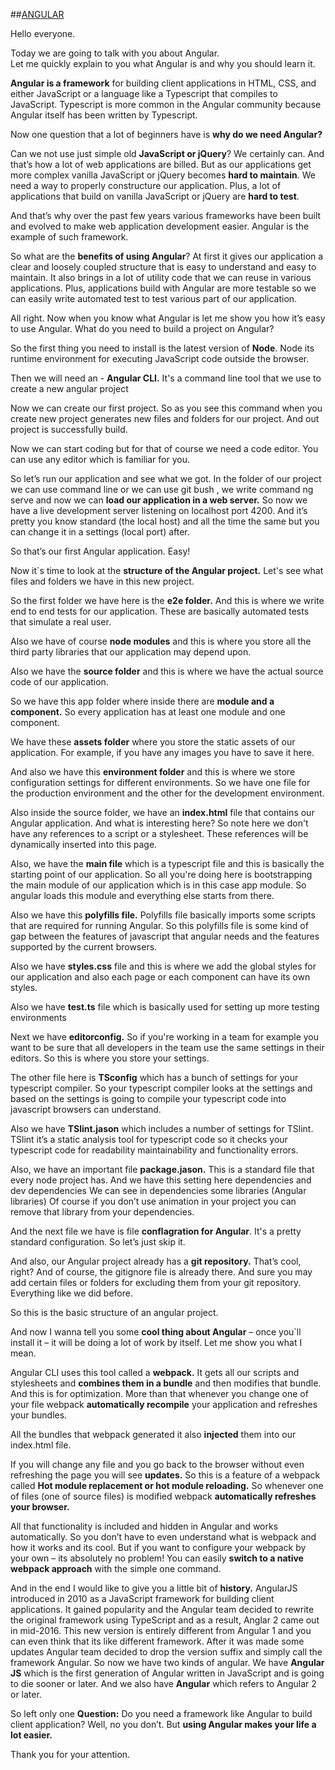 ##[ANGULAR](http://cathzetjo.github.io/Angular-presentation)

Hello everyone.  

Today we are going to talk with you about Angular.  
Let me quickly explain to you what Angular is and why you should learn it.  

**Angular is a framework** for building client applications in HTML, CSS, and either JavaScript or a language like a Typescript that compiles to JavaScript.
Typescript is more common in the Angular community because Angular itself has been written by Typescript.

Now one question that a lot of beginners have is **why do we need Angular?**

Can we not use just simple old **JavaScript or jQuery**? We certainly can. And that’s how a lot of web applications are billed.
But as our applications get more complex vanilla JavaScript or jQuery becomes **hard to maintain**. 
We need a way to properly constructure our application.
Plus, a lot of applications that build on vanilla JavaScript or jQuery are **hard to test**.

And that’s why over the past few years various frameworks have been built and evolved to make web application development easier.
Angular is the example of such framework. 

So what are the **benefits of using Angular**?
At first it gives our application a clear and loosely coupled structure that is easy to understand and easy to maintain.
It also brings in a lot of utility code that we can reuse in various applications. 
Plus, applications build with Angular are more testable so we can easily write automated test to test various part of our application.

All right. Now when you know what Angular is let me show you how it’s easy to use Angular.
What do you need to build a project on Angular?

So the first thing you need to install is the latest version of **Node**.
Node its runtime environment for executing JavaScript code outside the browser.

Then we will need an - **Angular CLI.**
It's a command line tool that we use to create a new angular project

Now we can create our first project.
So as you see this command when you create new project generates new files and folders for our project. 
And out project is successfully build.

Now we can start coding but for that of course we need a code editor.
You can use any editor which is familiar for you.

So let’s run our application and see what we got.
In the folder of our project we can use command line or we can use git bush , we write command ng serve and now we can **load our application in a web server.**
So now we have a live development server listening on localhost port 4200.
And it’s pretty you know standard (the local host) and all the time the same  but you can change it in a settings (local port) after.

So that’s our first Angular application. Easy!

Now it`s time to look at the **structure of the Angular project.**
Let's see what files and folders we have in this new project.

So the first folder we have here is the **e2e folder.** And this is where we write end to end tests for our application.
These are basically automated tests that simulate a real user.

Also we have of course **node modules** and this is where you store all the third party libraries that our application may depend upon. 

Also we have the **source folder** and this is where we have the actual source code of our application.

So we have this app folder where inside there are **module and a component.**
So every application has at least one module and one component.

We have these **assets folder** where you store the static assets of our application. 
For example, if you have any images you have to save it here.

And also we have this **environment folder** and this is where we store configuration settings for different environments. So we have one file for the production environment and the other for the development environment.

Also inside the source folder, we have an **index.html** file that contains our Angular application.
And what is interesting here?
So note here we don't have any references to a script or a stylesheet.
These references will be dynamically inserted into this page.

Also, we have the **main file** which is a typescript file and this is basically the starting point of our application.
So all you're doing here is bootstrapping the main module of our application which is in this case app module.
So angular loads this module and everything else starts from there.

Also we have this **polyfills file.** Polyfills file basically imports some scripts that are required for running Angular.
So this polyfills file is some kind of gap between the features of javascript that angular needs and the features supported by the current browsers.

Also we have **styles.css** file and this is where we add the global styles for our application and also each page or each component can have its own styles.

Also we have **test.ts** file which is basically used for setting up more testing environments    

Next we have **editorconfig.** So if you're working in a team for example you want to be sure that all developers in the team use the same settings in their editors. So this is where you store your settings.

The other file here is **TSconfig** which has a bunch of settings for your typescript compiler. So your typescript compiler looks at the settings and based on the settings is going to compile your typescript code into javascript browsers can understand.

Also we have **TSlint.jason** which includes a number of settings for TSlint.
TSlint it’s a static analysis tool for typescript code so it checks your typescript code for readability maintainability and functionality errors.

Also, we have an important file **package.jason.**
This is a standard file that every node project has.
And we have this setting here dependencies and dev dependencies 
We can see in dependencies some libraries (Angular libraries)
Of course if you don’t use animation in your project you can remove that library from your dependencies.

And the next file we have is file **conflagration for Angular**. It's a pretty standard configuration. So let’s just skip it.

And also, our Angular project already has a **git repository.** That’s cool, right?
And of course, the gitignore file is already there. And sure you may add certain files or folders for excluding them from your git repository. Everything like we did before.

So this is the basic structure of an angular project.

And now I wanna tell you some  **cool thing about Angular** – once you`ll install  it – it will be doing a lot of work by itself.
Let me show you what I mean.

Angular CLI uses this tool called a **webpack.**
It gets all our scripts and stylesheets and **combines them in a bundle** and then modifies that bundle. And this is for optimization.
More than that whenever you change one of your file webpack **automatically recompile** your application and refreshes your bundles.

All the bundles that webpack generated it also **injected** them into our index.html file.

If you will change any file and you go back to the browser without even refreshing the page you  will see **updates.**
So this is a feature of a webpack called **Hot module replacement or hot module reloading.** 
So whenever one of files (one of source files) is modified webpack **automatically refreshes your browser.**

All that functionality is included and hidden in Angular and works automatically. So you don’t have to even understand what is webpack and how it works and its cool. But if you want to configure your webpack by your own – its absolutely no problem!
You can easily **switch to a native webpack approach** with the simple one command.

And in the end I would like to give you a little bit of **history.**
AngularJS introduced in 2010 as a JavaScript framework for building client applications.
It gained popularity and the Angular team decided to rewrite the original framework using TypeScript and as a result, Anglar 2 came out in mid-2016.
This new version is entirely different from Angular 1 and you can even think that its like different framework.
After it was made some updates Angular team decided to drop the version suffix and simply call the framework Angular.
So now we have two kinds of angular.
We have **Angular JS** which is the first generation of Angular written in JavaScript and is going to die sooner or later.
And we also have **Angular** which refers to Angular 2 or later.

So left only one **Question:** Do you need a framework like Angular to build client application?
Well, no you don’t.
But **using Angular makes your life a lot easier.**

Thank you for your attention.
